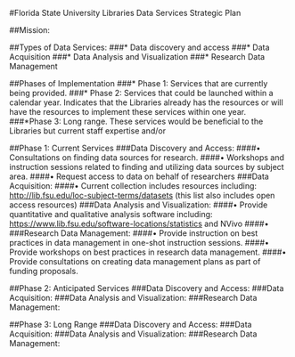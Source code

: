 #Florida State University Libraries Data Services Strategic Plan

##Mission: <workshop mission statement in social sciences DSWG>

##Types of Data Services:
###*	Data discovery and access
###*	Data Acquisition
###*	Data Analysis and Visualization
###*	Research Data Management

##Phases of Implementation
###*	Phase 1: Services that are currently being provided.
###*	Phase 2: Services that could be launched within a calendar year. Indicates that the Libraries already has the resources or will have the resources to implement these services within one year.
###*Phase 3: Long range. These services would be beneficial to the Libraries but current staff expertise and/or

##Phase 1: Current Services
###Data Discovery and Access:
####•	Consultations on finding data sources for research.
####•	Workshops and instruction sessions related to finding and utilizing data sources by subject area. 
####•	Request access to data on behalf of researchers
###Data Acquisition:
####•	Current collection includes resources including: http://lib.fsu.edu/loc-subject-terms/datasets (this list also includes open access resources)
###Data Analysis and Visualization:
####•	Provide quantitative and qualitative analysis software including: https://www.lib.fsu.edu/software-locations/statistics and NVivo
####•	
###Research Data Management:
####•	Provide instruction on best practices in data management in one-shot instruction sessions. 
####•	Provide workshops on best practices in research data management.
####•	Provide consultations on creating data management plans as part of funding proposals. 

##Phase 2: Anticipated Services 
###Data Discovery and Access:
###Data Acquisition:
###Data Analysis and Visualization:
###Research Data Management:

##Phase 3: Long Range
###Data Discovery and Access:
###Data Acquisition:
###Data Analysis and Visualization:
###Research Data Management:

